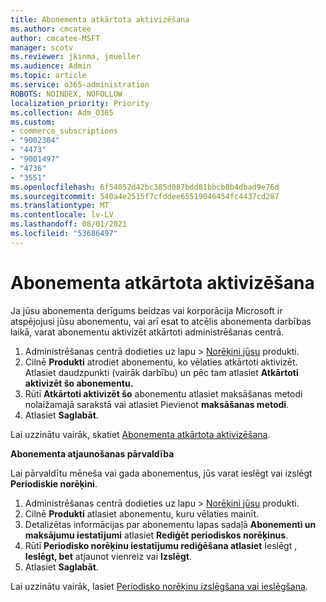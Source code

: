 ```yaml
---
title: Abonementa atkārtota aktivizēšana
ms.author: cmcatee
author: cmcatee-MSFT
manager: scotv
ms.reviewer: jkinma, jmueller
ms.audience: Admin
ms.topic: article
ms.service: o365-administration
ROBOTS: NOINDEX, NOFOLLOW
localization_priority: Priority
ms.collection: Adm_O365
ms.custom:
- commerce_subscriptions
- "9002304"
- "4473"
- "9001497"
- "4736"
- "3551"
ms.openlocfilehash: 6f54052d42bc385d087bdd81bbcb8b4dbad9e76d
ms.sourcegitcommit: 540a4e2515f7cfddee65519046454fc4437cd287
ms.translationtype: MT
ms.contentlocale: lv-LV
ms.lasthandoff: 08/01/2021
ms.locfileid: "53686497"
---
```

# <a name="reactivate-your-subscription"></a>Abonementa atkārtota aktivizēšana

Ja jūsu abonementa derīgums beidzas vai korporācija Microsoft ir atspējojusi jūsu abonementu, vai arī esat to atcēlis abonementa darbības laikā, varat abonementu aktivizēt atkārtoti administrēšanas centrā.

1. Administrēšanas centrā dodieties uz lapu  >  [Norēķini jūsu](https://go.microsoft.com/fwlink/p/?linkid=842054) produkti.
2. Cilnē **Produkti** atrodiet abonementu, ko vēlaties atkārtoti aktivizēt. Atlasiet daudzpunkti (vairāk darbību) un pēc tam atlasiet **Atkārtoti aktivizēt šo abonementu.**
3. Rūtī **Atkārtoti aktivizēt šo** abonementu atlasiet maksāšanas metodi nolaižamajā sarakstā vai atlasiet Pievienot **maksāšanas metodi**.
4. Atlasiet **Saglabāt**.

Lai uzzinātu vairāk, skatiet [Abonementa atkārtota aktivizēšana](/microsoft-365/commerce/subscriptions/reactivate-your-subscription).

**Abonementa atjaunošanas pārvaldība**

Lai pārvaldītu mēneša vai gada abonementus, jūs varat ieslēgt vai izslēgt **Periodiskie norēķini**.

1. Administrēšanas centrā dodieties uz lapu  >  [Norēķini jūsu](https://go.microsoft.com/fwlink/p/?linkid=842054) produkti.
2. Cilnē **Produkti** atlasiet abonementu, kuru vēlaties mainīt.
3. Detalizētas informācijas par abonementu lapas sadaļā **Abonementi un maksājumu iestatījumi** atlasiet **Rediģēt periodiskos norēķinus**.
4. Rūtī **Periodisko norēķinu iestatījumu rediģēšana atlasiet** Ieslēgt , **Ieslēgt, bet** atjaunot vienreiz vai **Izslēgt**. 
5. Atlasiet **Saglabāt**.

Lai uzzinātu vairāk, lasiet [Periodisko norēķinu izslēgšana vai ieslēgšana](/microsoft-365/commerce/subscriptions/renew-your-subscription#turn-recurring-billing-off-or-on).